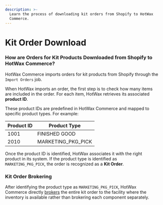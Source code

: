 ```yaml
---
description: >-
  Learn the process of downloading kit orders from Shopify to HotWax
  Commerce.
---
```


# Kit Order Download

### How are Orders for Kit Products Downloaded from Shopify to HotWax Commerce?

HotWax Commerce imports orders for kit products from Shopify through the `Import Orders` job.

When HotWax imports an order, the first step is to check how many items are included in the order. For each item, HotWax retrieves its associated **product ID**.

These product IDs are predefined in HotWax Commerce and mapped to specific product types. For example:

| **Product ID** | **Product Type**     |
| -------------- | -------------------- |
| 1001           | FINISHED GOOD        |
| 2010           | MARKETING\_PKG\_PICK |

Once the product ID is identified, HotWax associates it with the right product in its system. If the product type is identified as `MARKETING_PKG_PICK`, the order is recognized as a **Kit Order**.

### Kit Order Brokering

After identifying the product type as `MARKETING_PKG_PICK`, HotWax Commerce directly [brokers](https://docs.hotwax.co/documents/retail-operations/orders/brokering) the entire kit order to the facility where the inventory is available rather than brokering each component separately.
